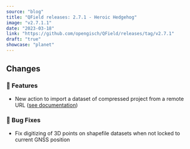 ```yaml
---
source: "blog"
title: "QField releases: 2.7.1 - Heroic Hedgehog"
image: "v2.7.1.1"
date: "2023-03-18"
link: "https://github.com/opengisch/QField/releases/tag/v2.7.1"
draft: "true"
showcase: "planet"
---
```


<h2>Changes</h2>
<h3><g-emoji class="g-emoji" alias="rocket" fallback-src="https://github.githubassets.com/images/icons/emoji/unicode/1f680.png">🚀</g-emoji> Features</h3>
<ul>
<li>New action to import a dataset of compressed project from a remote URL (<a href="https://docs.qfield.org/get-started/storage/#importing-from-a-url" rel="nofollow">see documentation</a>)</li>
</ul>
<h3><g-emoji class="g-emoji" alias="bug" fallback-src="https://github.githubassets.com/images/icons/emoji/unicode/1f41b.png">🐛</g-emoji> Bug Fixes</h3>
<ul>
<li>Fix digitizing of 3D points on shapefile datasets when not locked to current GNSS position</li>
</ul>

